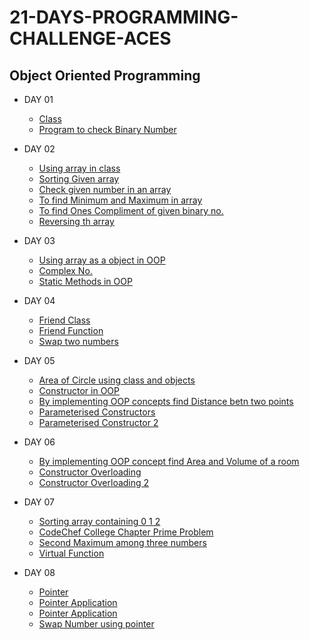 # 21-DAYS-PROGRAMMING-CHALLENGE-ACES

## Object Oriented Programming

* DAY 01
     * [Class](https://github.com/Shantanu003/21-DAYS-PROGRAMMING-CHALLENGE-ACES/blob/main/DAY_01/Class.cpp)
     * [Program to check Binary Number](https://github.com/Shantanu003/21-DAYS-PROGRAMMING-CHALLENGE-ACES/blob/main/DAY_01/check_binary.cpp)
     
* DAY 02
     * [Using array in class](https://github.com/Shantanu003/21-DAYS-PROGRAMMING-CHALLENGE-ACES/blob/main/DAY_02/Array_in_class.cpp)
     * [Sorting Given array](https://github.com/Shantanu003/21-DAYS-PROGRAMMING-CHALLENGE-ACES/blob/main/DAY_02/Sorting_array.cpp)
     * [Check given number in an array](https://github.com/Shantanu003/21-DAYS-PROGRAMMING-CHALLENGE-ACES/blob/main/DAY_02/check_no_in_array.cpp.cpp)
     * [To find Minimum and Maximum in array](https://github.com/Shantanu003/21-DAYS-PROGRAMMING-CHALLENGE-ACES/blob/main/DAY_02/min_max.cpp)
     * [To find Ones Compliment of given binary no.](https://github.com/Shantanu003/21-DAYS-PROGRAMMING-CHALLENGE-ACES/blob/main/DAY_02/ones_compliment.cpp)
     * [Reversing th array](https://github.com/Shantanu003/21-DAYS-PROGRAMMING-CHALLENGE-ACES/blob/main/DAY_02/reversearray.cpp)
     
* DAY 03
     * [Using array as a object in OOP](https://github.com/Shantanu003/21-DAYS-PROGRAMMING-CHALLENGE-ACES/blob/main/DAY_03/array_objects.cpp)
     * [Complex No.](https://github.com/Shantanu003/21-DAYS-PROGRAMMING-CHALLENGE-ACES/blob/main/DAY_03/complex.cpp)
     * [Static Methods in OOP](https://github.com/Shantanu003/21-DAYS-PROGRAMMING-CHALLENGE-ACES/blob/main/DAY_03/static_methods.cpp.cpp)
     
* DAY 04
     * [Friend Class](https://github.com/Shantanu003/21-DAYS-PROGRAMMING-CHALLENGE-ACES/blob/main/DAY_04/friend_class.cpp)
     * [Friend Function](https://github.com/Shantanu003/21-DAYS-PROGRAMMING-CHALLENGE-ACES/blob/main/DAY_04/friend_func.cpp)
     * [Swap two numbers](https://github.com/Shantanu003/21-DAYS-PROGRAMMING-CHALLENGE-ACES/blob/main/DAY_04/swap.cpp)
     
* DAY 05
     * [Area of Circle using class and objects](https://github.com/Shantanu003/21-DAYS-PROGRAMMING-CHALLENGE-ACES/blob/main/DAY_05/circle.cpp)
     * [Constructor in OOP](https://github.com/Shantanu003/21-DAYS-PROGRAMMING-CHALLENGE-ACES/blob/main/DAY_05/constructor.cpp)
     * [By implementing OOP concepts find Distance betn two points](https://github.com/Shantanu003/21-DAYS-PROGRAMMING-CHALLENGE-ACES/blob/main/DAY_05/distance.cpp)
     * [Parameterised Constructors](https://github.com/Shantanu003/21-DAYS-PROGRAMMING-CHALLENGE-ACES/blob/main/DAY_05/para_const.cpp)
     * [Parameterised Constructor 2](https://github.com/Shantanu003/21-DAYS-PROGRAMMING-CHALLENGE-ACES/blob/main/DAY_05/para_constructor.cpp)
     
     
* DAY 06
     * [By implementing OOP concept find Area and Volume of a room](https://github.com/Shantanu003/21-DAYS-PROGRAMMING-CHALLENGE-ACES/blob/main/DAY_06/Area_volume.cpp)
     * [Constructor Overloading](https://github.com/Shantanu003/21-DAYS-PROGRAMMING-CHALLENGE-ACES/blob/main/DAY_06/construct_overloading.cpp)
     * [Constructor Overloading 2](https://github.com/Shantanu003/21-DAYS-PROGRAMMING-CHALLENGE-ACES/blob/main/DAY_06/construct_over_2.cpp)
     
* DAY 07
     * [Sorting array containing 0 1 2 ](https://github.com/Shantanu003/21-DAYS-PROGRAMMING-CHALLENGE-ACES/blob/main/DAY_07/012sorting.cpp)
     * [CodeChef College Chapter Prime Problem](https://github.com/Shantanu003/21-DAYS-PROGRAMMING-CHALLENGE-ACES/blob/main/DAY_07/Prime_problem.cpp)
     * [Second Maximum among three numbers](https://github.com/Shantanu003/21-DAYS-PROGRAMMING-CHALLENGE-ACES/blob/main/DAY_07/Second_max.cpp)
     * [Virtual Function](https://github.com/Shantanu003/21-DAYS-PROGRAMMING-CHALLENGE-ACES/blob/main/DAY_07/Virtual_function.cpp)
      
* DAY 08
     * [Pointer](https://github.com/Shantanu003/21-DAYS-PROGRAMMING-CHALLENGE-ACES/blob/main/DAY_08/pointer.cpp)
     * [Pointer Application](https://github.com/Shantanu003/21-DAYS-PROGRAMMING-CHALLENGE-ACES/blob/main/DAY_08/pointer1.cpp)
     * [Pointer Application](https://github.com/Shantanu003/21-DAYS-PROGRAMMING-CHALLENGE-ACES/blob/main/DAY_08/pointer2.cpp)
     * [Swap Number using pointer](https://github.com/Shantanu003/21-DAYS-PROGRAMMING-CHALLENGE-ACES/blob/main/DAY_08/swap_pointer.cpp)
     

























